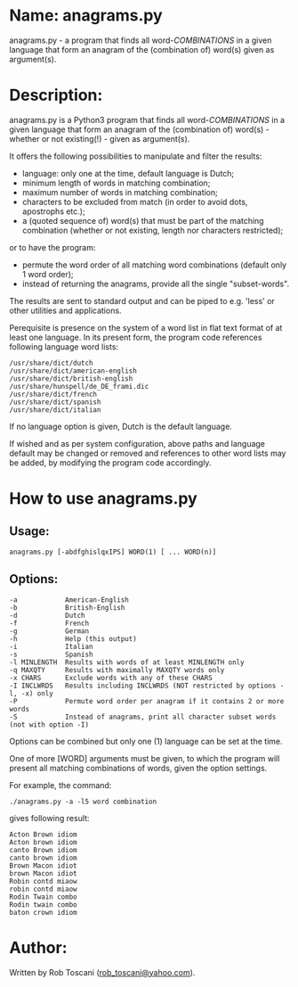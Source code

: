 # Name: anagrams.py
anagrams.py - a program that finds all word-*COMBINATIONS* in a given language that form an anagram of the (combination of) word(s) given as argument(s).

# Description:
anagrams.py is a Python3 program that finds all word-*COMBINATIONS* in a 
given language that form an anagram of the (combination of) word(s) - whether or not existing(!) - given as argument(s).

It offers the following possibilities to manipulate and filter the results:
- language: only one at the time, default language is Dutch;
- minimum length of words in matching combination;
- maximum number of words in matching combination;
- characters to be excluded from match (in order to avoid dots, apostrophs etc.);
- a (quoted sequence of) word(s) that must be part of the matching combination (whether or not existing, length nor characters restricted);

or to have the program:
- permute the word order of all matching word combinations (default only 1 word order);
- instead of returning the anagrams, provide all the single "subset-words".

The results are sent to standard output and can be piped to e.g. 'less' or other utilities and applications.

Perequisite is presence on the system of a word list in flat text format of at least one language.
In its present form, the program code references following language word lists: 

	/usr/share/dict/dutch
	/usr/share/dict/american-english
	/usr/share/dict/british-english
	/usr/share/hunspell/de_DE_frami.dic
	/usr/share/dict/french
	/usr/share/dict/spanish
	/usr/share/dict/italian

If no language option is given, Dutch is the default language.

If wished and as per system configuration, above paths and language default may be changed or removed and references to other word lists may be added, by modifying the program code accordingly.

# How to use anagrams.py

## Usage:

	anagrams.py [-abdfghislqxIPS] WORD(1) [ ... WORD(n)]

## Options:
	-a            American-English
	-b            British-English
	-d            Dutch
	-f            French
	-g            German
	-h            Help (this output)
	-i            Italian
	-s            Spanish
	-l MINLENGTH  Results with words of at least MINLENGTH only
	-q MAXQTY     Results with maximally MAXQTY words only
	-x CHARS      Exclude words with any of these CHARS
	-I INCLWRDS   Results including INCLWRDS (NOT restricted by options -l, -x) only
	-P            Permute word order per anagram if it contains 2 or more words
	-S            Instead of anagrams, print all character subset words (not with option -I) 

Options can be combined but only one (1) language can be set at the time.

One of more [WORD] arguments must be given, to which the program will present all matching combinations of words, given the option settings.

For example, the command:

	./anagrams.py -a -l5 word combination

gives following result:

	Acton Brown idiom 
	Acton brown idiom 
	canto Brown idiom 
	canto brown idiom 
	Brown Macon idiot 
	brown Macon idiot 
	Robin contd miaow 
	robin contd miaow 
	Rodin Twain combo 
	Rodin twain combo 
	baton crown idiom

# Author:
Written by Rob Toscani (rob_toscani@yahoo.com).
